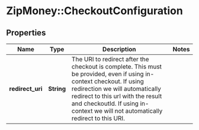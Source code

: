 # ZipMoney::CheckoutConfiguration

## Properties
Name | Type | Description | Notes
------------ | ------------- | ------------- | -------------
**redirect_uri** | **String** | The URI to redirect after the checkout is complete.  This must be provided, even if using in-context checkout.  If using redirection we will automatically redirect to this url with the result and checkoutId.  If using in-context we will not automatically redirect to this URI. | 


